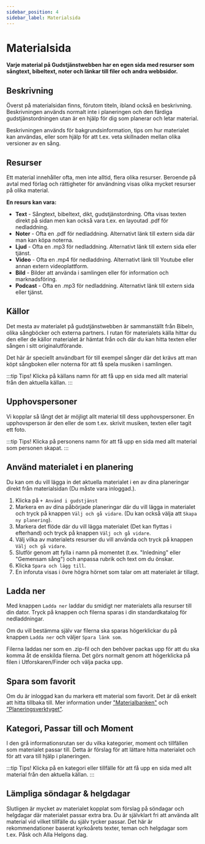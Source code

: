 ```yaml
---
sidebar_position: 4
sidebar_label: Materialsida
---
```

# Materialsida
**Varje material på Gudstjänstwebben har en egen sida med resurser som sångtext, bibeltext, noter och länkar till filer och andra webbsidor.**

## Beskrivning
Överst på materialsidan finns, förutom titeln, ibland också en beskrivning. Beskrivningen används normalt inte i planeringen och den färdiga gudstjänstordningen utan är en hjälp för dig som planerar och letar material.

Beskrivningen används för bakgrundsinformation, tips om hur materialet kan användas, eller som hjälp för att t.ex. veta skillnaden mellan olika versioner av en sång.

## Resurser
Ett material innehåller ofta, men inte alltid, flera olika resurser. Beroende på avtal med förlag och rättigheter för användning visas olika mycket resurser på olika material.

**En resurs kan vara:**
- **Text** - Sångtext, bibeltext, dikt, gudstjänstordning. Ofta visas texten direkt på sidan men kan också vara t.ex. en layoutad .pdf för nedladdning.
- **Noter** - Ofta en .pdf för nedladdning. Alternativt länk till extern sida där man kan köpa noterna.
- **Ljud** - Ofta en .mp3 för nedladdning. Alternativt länk till extern sida eller tjänst.
- **Video** - Ofta en .mp4 för nedladdning. Alternativt länk till Youtube eller annan extern videoplattform.
- **Bild** - Bilder att använda i samlingen eller för information och marknadsföring.
- **Podcast** - Ofta en .mp3 för nedladdning. Alternativt länk till extern sida eller tjänst.

## Källor
Det mesta av materialet på gudstjänstwebben är sammanställt från Bibeln, olika sångböcker och externa partners. I rutan för materialets källa hittar du den eller de källor materialet är hämtat från och där du kan hitta texten eller sången i sitt originalutförande.

Det här är speciellt användbart för till exempel sånger där det krävs att man köpt sångboken eller noterna för att få spela musiken i samlingen.

:::tip Tips!
Klicka på källans namn för att få upp en sida med allt material från den aktuella källan.
:::

## Upphovspersoner
Vi kopplar så långt det är möjligt allt material till dess upphovspersoner. En upphovsperson är den eller de som t.ex. skrivit musiken, texten eller tagit ett foto.

:::tip Tips!
Klicka på personens namn för att få upp en sida med allt material som personen skapat.
:::

## Använd materialet i en planering
Du kan om du vill lägga in det aktuella materialet i en av dina planeringar direkt från materialsidan (Du måste vara inloggad.).
1. Klicka på `+ Använd i gudstjänst`
2. Markera en av dina påbörjade planeringar där du vill lägga in materialet och tryck på knappen `Välj och gå vidare`.
   (Du kan också välja att `Skapa ny planering`).
3. Markera det flöde där du vill lägga materialet (Det kan flyttas i efterhand) och tryck på knappen `Välj och gå vidare`.
4. Välj vilka av materialets resurser du vill använda och tryck på knappen `Välj och gå vidare`.
5. Slutför genom att fylla i namn på momentet (t.ex. "Inledning" eller "Gemensam sång") och anpassa rubrik och text om du önskar.
6. Klicka `Spara och lägg till`.
7. En inforuta visas i övre högra hörnet som talar om att materialet är tillagt.

## Ladda ner
Med knappen `Ladda ner` laddar du smidigt ner materialets alla resurser till din dator. Tryck på knappen och filerna sparas i din standardkatalog för nedladdningar.

Om du vill bestämma själv var filerna ska sparas högerklickar du på knappen `Ladda ner` och väljer `Spara länk som`.

Filerna laddas ner som en .zip-fil och den behöver packas upp för att du ska komma åt de enskilda filerna. Det görs normalt genom att högerklicka på filen i Utforskaren/Finder och välja packa upp.

## Spara som favorit
Om du är inloggad kan du markera ett material som favorit. Det är då enkelt att hitta tillbaka till. Mer information under ["Materialbanken"](/docs/category/materialbanken) och ["Planeringsverktyget"](docs/category/planeringsverktyget).

## Kategori, Passar till och Moment
I den grå informationsrutan ser du vilka kategorier, moment och tillfällen som materialet passar till. Detta är förslag för att lättare hitta materialet och för att vara till hjälp i planeringen.

:::tip Tips!
Klicka på en kategori eller tillfälle för att få upp en sida med allt material från den aktuella källan.
:::

## Lämpliga söndagar & helgdagar
Slutligen är mycket av materialet kopplat som förslag på söndagar och helgdagar där materialet passar extra bra. Du är självklart fri att använda allt material vid vilket tillfälle du själv tycker passar. Det här är rekommendationer baserat kyrkoårets texter, teman och helgdagar som t.ex. Påsk och Alla Helgons dag.